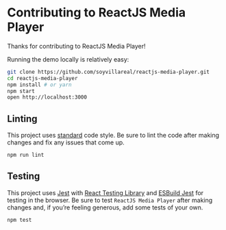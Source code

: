 # Contributing to ReactJS Media Player

Thanks for contributing to ReactJS Media Player!

Running the demo locally is relatively easy:

```bash
git clone https://github.com/soyvillareal/reactjs-media-player.git
cd reactjs-media-player
npm install # or yarn
npm start
open http://localhost:3000
```

## Linting

This project uses [standard](https://github.com/eslint/eslint) code style. Be sure to lint the code after making changes and fix any issues that come up.

```bash
npm run lint
```

## Testing

This project uses [Jest](https://github.com/jestjs/jest) with [React Testing Library](https://github.com/testing-library/react-testing-library) and [ESBuild Jest](https://github.com/aelbore/esbuild-jest) for testing in the browser. Be sure to test `ReactJS Media Player` after making changes and, if you’re feeling generous, add some tests of your own.

```bash
npm test
```
